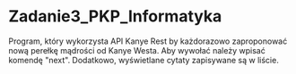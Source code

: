 # Zadanie3_PKP_Informatyka</br>
Program, który wykorzysta API Kanye Rest by każdorazowo zaproponować nową perełkę mądrości od Kanye Westa.
Aby wywołać należy wpisać komendę "next".
Dodatkowo, wyświetlane cytaty zapisywane są w liście.
